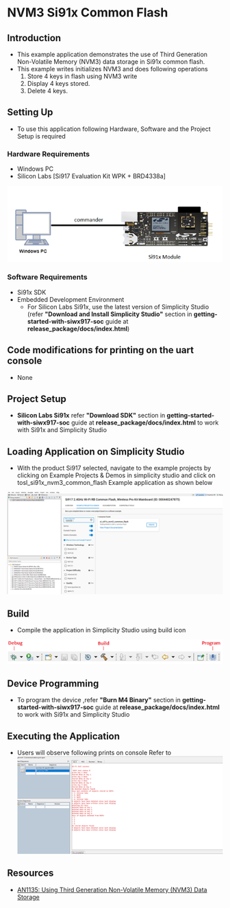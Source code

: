 # NVM3 Si91x Common Flash

## Introduction 
- This example application demonstrates the use of Third Generation Non-Volatile Memory (NVM3) data storage in Si91x common flash.
- This example writes initializes NVM3 and does following operations
	1. Store 4 keys in flash using NVM3 write
	2. Display 4 keys stored.
	3. Delete 4 keys.

## Setting Up 
 - To use this application following Hardware, Software and the Project Setup is required

### Hardware Requirements	
  - Windows PC 
  - Silicon Labs [Si917 Evaluation Kit WPK + BRD4338a]
 
![Figure: Introduction](resources/readme/image508a.png)

### Software Requirements
  - Si91x SDK
  - Embedded Development Environment
    - For Silicon Labs Si91x, use the latest version of Simplicity Studio (refer **"Download and Install Simplicity Studio"** section in **getting-started-with-siwx917-soc** guide at **release_package/docs/index.html**)

## Code modifications for printing on the uart console
  - None

## Project Setup
- **Silicon Labs Si91x** refer **"Download SDK"** section in **getting-started-with-siwx917-soc** guide at **release_package/docs/index.html** to work with Si91x and Simplicity Studio

## Loading Application on Simplicity Studio
- With the product Si917 selected, navigate to the example projects by clicking on Example Projects & Demos 
in simplicity studio and click on tosl_si91x_nvm3_common_flash Example application as shown below
	
![Figure:](resources/readme/image508b.png)

## Build 
- Compile the application in Simplicity Studio using build icon 

![Figure: Build run and Debug](resources/readme/image508c.png)

## Device Programming
- To program the device ,refer **"Burn M4 Binary"** section in **getting-started-with-siwx917-soc** guide at **release_package/docs/index.html** to work with Si91x and Simplicity Studio

## Executing the Application
- Users will observe following prints on console
Refer to ![Figure: Introduction](resources/readme/image508d.png)

## Resources

* [AN1135: Using Third Generation Non-Volatile Memory (NVM3) Data Storage](https://www.silabs.com/documents/public/application-notes/an1135-using-third-generation-nonvolatile-memory.pdf)